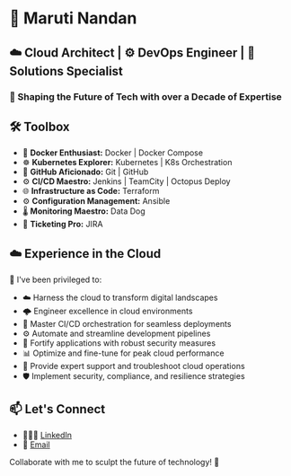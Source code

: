 # 🚀 Maruti Nandan

## ☁️ Cloud Architect | ⚙️ DevOps Engineer | 🧩 Solutions Specialist

### 🎯 Shaping the Future of Tech with over a Decade of Expertise

## 🛠️ Toolbox

- 🐳 **Docker Enthusiast:**  Docker | Docker Compose
- ☸️ **Kubernetes Explorer:** Kubernetes | K8s Orchestration
- 🔗 **GitHub Aficionado:** Git | GitHub
- ⚙️ **CI/CD Maestro:** Jenkins | TeamCity | Octopus Deploy
- 🌐 **Infrastructure as Code:** Terraform 
- ⚙️ **Configuration Management:** Ansible
- 🌡️ **Monitoring Maestro:** Data Dog
- 🎫 **Ticketing Pro:** JIRA

## ☁️ Experience in the Cloud

🌌 I've been privileged to:
- ☁️ Harness the cloud to transform digital landscapes
- 🌩️ Engineer excellence in cloud environments
- 🚀 Master CI/CD orchestration for seamless deployments
- ⚙️ Automate and streamline development pipelines
- 🔐 Fortify applications with robust security measures
- 📊 Optimize and fine-tune for peak cloud performance
- 💼 Provide expert support and troubleshoot cloud operations
- 🛡️ Implement security, compliance, and resilience strategies

## 📫 Let's Connect

- 👨🏻💼 [LinkedIn](https://www.linkedin.com/in/maruti-nandan-74846042/)
- 💌 [Email](mailto:mniet2009@gmail.com)

Collaborate with me to sculpt the future of technology! 🌟


